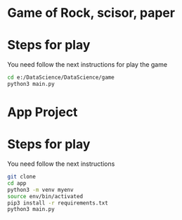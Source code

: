 # Game of Rock, scisor, paper
# Steps for play

You need follow the next instructions for play the game
```sh
cd e:/DataScience/DataScience/game
python3 main.py
```
# App Project
# Steps for play

You need follow the next instructions
```sh
git clone
cd app
python3 -m venv myenv
source env/bin/activated 
pip3 install -r requirements.txt
python3 main.py
```
